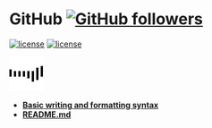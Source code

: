 # GitHub [![GitHub followers](https://img.shields.io/github/followers/espadrine.svg?style=social&label=Follow&maxAge=2592000)](https://github.com/mehdizebarjadan)
[![license](https://img.shields.io/badge/rating-4.8-orange.svg?maxAge=2592000)](https://github.com/mehdizebarjadan)
[![license](https://img.shields.io/github/license/mashape/apistatus.svg?maxAge=2592000)](https://github.com/mehdizebarjadan)

![](images/Line.gif)

* **[Basic writing and formatting syntax](https://help.github.com/articles/basic-writing-and-formatting-syntax/)**
* **[README.md](https://github.com/mehdizebarjadan/GitHub/wiki/README.md)**


